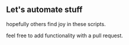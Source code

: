 ## Let's automate stuff

hopefully others find joy in these scripts.

feel free to add functionality with a pull request.
